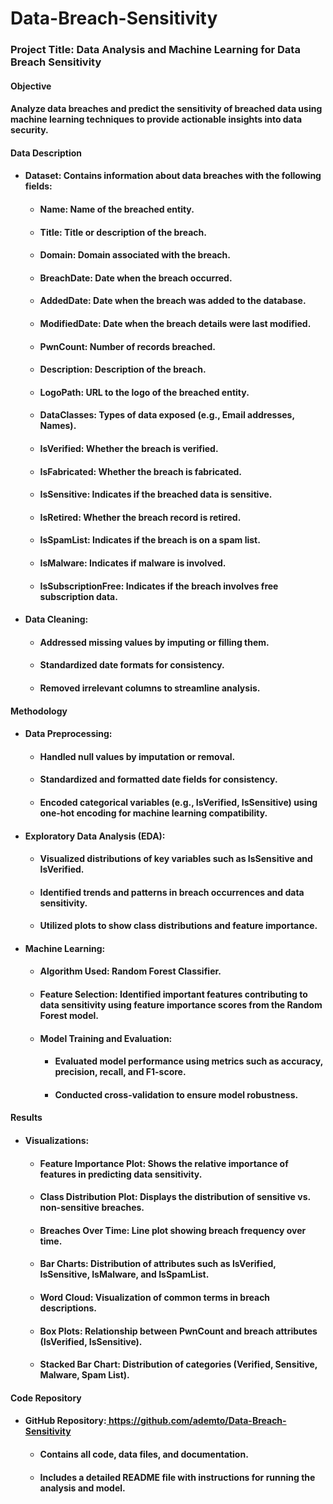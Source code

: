 # Data-Breach-Sensitivity


### <a name="_axa630mjc0c1"></a>**Project Title: Data Analysis and Machine Learning for Data Breach Sensitivity**
#### <a name="_7ppl82ahuzla"></a>**Objective**
#### Analyze data breaches and predict the sensitivity of breached data using machine learning techniques to provide actionable insights into data security.
#### <a name="_b48zetlqmk15"></a>**Data Description**
- #### **Dataset**: Contains information about data breaches with the following fields:
  - #### Name: Name of the breached entity.
  - #### Title: Title or description of the breach.
  - #### Domain: Domain associated with the breach.
  - #### BreachDate: Date when the breach occurred.
  - #### AddedDate: Date when the breach was added to the database.
  - #### ModifiedDate: Date when the breach details were last modified.
  - #### PwnCount: Number of records breached.
  - #### Description: Description of the breach.
  - #### LogoPath: URL to the logo of the breached entity.
  - #### DataClasses: Types of data exposed (e.g., Email addresses, Names).
  - #### IsVerified: Whether the breach is verified.
  - #### IsFabricated: Whether the breach is fabricated.
  - #### IsSensitive: Indicates if the breached data is sensitive.
  - #### IsRetired: Whether the breach record is retired.
  - #### IsSpamList: Indicates if the breach is on a spam list.
  - #### IsMalware: Indicates if malware is involved.
  - #### IsSubscriptionFree: Indicates if the breach involves free subscription data.
- #### **Data Cleaning:**
  - #### Addressed missing values by imputing or filling them.
  - #### Standardized date formats for consistency.
  - #### Removed irrelevant columns to streamline analysis.
#### <a name="_l9litcde2kgu"></a>**Methodology**
- #### **Data Preprocessing:**
  - #### Handled null values by imputation or removal.
  - #### Standardized and formatted date fields for consistency.
  - #### Encoded categorical variables (e.g., IsVerified, IsSensitive) using one-hot encoding for machine learning compatibility.
- #### **Exploratory Data Analysis (EDA):**
  - #### Visualized distributions of key variables such as IsSensitive and IsVerified.
  - #### Identified trends and patterns in breach occurrences and data sensitivity.
  - #### Utilized plots to show class distributions and feature importance.
- #### **Machine Learning:**
  - #### **Algorithm Used:** Random Forest Classifier.
  - #### **Feature Selection:** Identified important features contributing to data sensitivity using feature importance scores from the Random Forest model.
  - #### **Model Training and Evaluation:**
    - #### Evaluated model performance using metrics such as accuracy, precision, recall, and F1-score.
    - #### Conducted cross-validation to ensure model robustness.
#### <a name="_984mwn34ufrq"></a>**Results**
####
- #### **Visualizations:**
  - #### Feature Importance Plot: Shows the relative importance of features in predicting data sensitivity.
  - #### Class Distribution Plot: Displays the distribution of sensitive vs. non-sensitive breaches.
  - #### Breaches Over Time: Line plot showing breach frequency over time.
  - #### Bar Charts: Distribution of attributes such as IsVerified, IsSensitive, IsMalware, and IsSpamList.
  - #### Word Cloud: Visualization of common terms in breach descriptions.
  - #### Box Plots: Relationship between PwnCount and breach attributes (IsVerified, IsSensitive).
  - #### Stacked Bar Chart: Distribution of categories (Verified, Sensitive, Malware, Spam List).
#### <a name="_6ri3xtn2sfj9"></a>**Code Repository**
- #### **GitHub Repository:[ ](https://github.com/ademto/Data-Breach-Sensitivity)<https://github.com/ademto/Data-Breach-Sensitivity>**
  - #### <a name="_y6bmvjriqcct"></a>Contains all code, data files, and documentation.
  - #### <a name="_pkj89x8qzi3i"></a>Includes a detailed README file with instructions for running the analysis and model.


